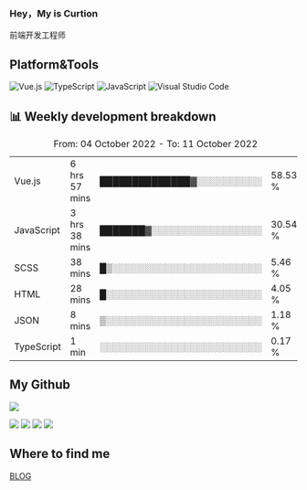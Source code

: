### Hey，My is Curtion
前端开发工程师
## Platform&Tools

![Vue.js](https://img.shields.io/badge/-Vue.js-4FC08D?style=flat-square&logo=Vue.js&logoColor=white)
![TypeScript](https://img.shields.io/badge/-TypeScript-007ACC?style=flat-square&logo=typescript&logoColor=white)
![JavaScript](https://img.shields.io/badge/-JavaScript-F7DF1E?style=flat-square&logo=javascript&logoColor=black)
![Visual Studio Code](https://img.shields.io/badge/-VSCode-007ACC?style=flat-square&logo=Visual-Studio-Code&logoColor=white)

## 📊 Weekly development breakdown

<!--START_SECTION:waka-->

<table><caption>From: 04 October 2022 - To: 11 October 2022</caption><tr><td>Vue.js</td><td>6 hrs 57 mins</td><td>██████████████▓░░░░░░░░░░</td><td>58.53 %</td></tr><tr><td>JavaScript</td><td>3 hrs 38 mins</td><td>███████▓░░░░░░░░░░░░░░░░░</td><td>30.54 %</td></tr><tr><td>SCSS</td><td>38 mins</td><td>█▒░░░░░░░░░░░░░░░░░░░░░░░</td><td>5.46 %</td></tr><tr><td>HTML</td><td>28 mins</td><td>█░░░░░░░░░░░░░░░░░░░░░░░░</td><td>4.05 %</td></tr><tr><td>JSON</td><td>8 mins</td><td>▒░░░░░░░░░░░░░░░░░░░░░░░░</td><td>1.18 %</td></tr><tr><td>TypeScript</td><td>1 min</td><td>░░░░░░░░░░░░░░░░░░░░░░░░░</td><td>0.17 %</td></tr></table>

<!--END_SECTION:waka-->

## My Github

![](http://github-profile-summary-cards.vercel.app/api/cards/profile-details?username=curtion&theme=nord_bright)

![](http://github-profile-summary-cards.vercel.app/api/cards/stats?username=curtion&theme=nord_bright)
![](http://github-profile-summary-cards.vercel.app/api/cards/productive-time?username=curtion&theme=nord_bright&utcOffset=8)
![](http://github-profile-summary-cards.vercel.app/api/cards/repos-per-language?username=curtion&theme=nord_bright)
![](http://github-profile-summary-cards.vercel.app/api/cards/most-commit-language?username=curtion&theme=nord_bright)

## Where to find me

[BLOG](https://blog.3gxk.net)
